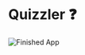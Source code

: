# Quizzler ❓

![Finished App](https://github.com/londonappbrewery/Images/blob/master/quizzler-demo.gif)